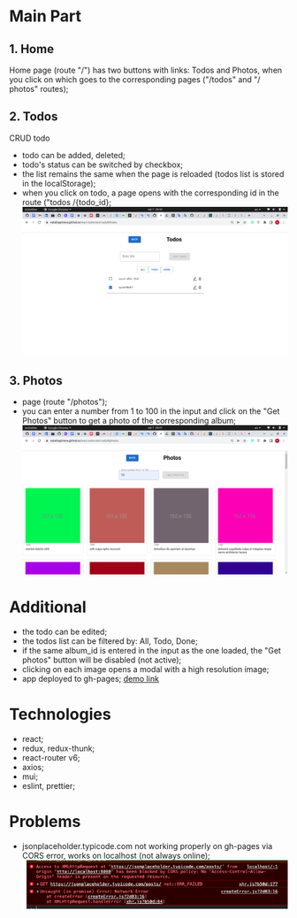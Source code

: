 # Main Part
## 1. Home
Home page (route "/") has two buttons with links: Todos and Photos, when you click on which goes to the corresponding pages ("/todos" and "/ photos" routes);

## 2. Todos
CRUD todo
- todo can be added, deleted;
- todo's status can be switched by checkbox;
- the list remains the same when the page is reloaded (todos list is stored in the localStorage);
- when you click on todo, a page opens with the corresponding id in the route ("todos /{todo_id};
![Screenshot](./images/img3.png)
## 3. Photos
 - page (route "/photos");
 - you can enter a number from 1 to 100 in the input and click on the "Get Photos" button to get a photo of the corresponding album;
 ![Screenshot](./images/img2.png)
# Additional
 -  the todo can be edited;
 -  the todos list can be filtered by: All, Todo, Done;
 -  if the same album_id is entered in the input as the one loaded, the "Get photos" button will be disabled (not active);
 -  clicking on each image opens a modal with a high resolution image;
 -  app deployed to gh-pages;
 [demo link](https://nataliiagrineva.github.io/react-todos-test-task/)
# Technologies
 - react;
 - redux, redux-thunk;
 - react-router v6;
 - axios;
 - mui;
 - eslint, prettier;

 # Problems
 - jsonplaceholder.typicode.com not working properly on gh-pages via CORS error, works on localhost (not always online);
 ![Screenshot](./images/img1.png)
